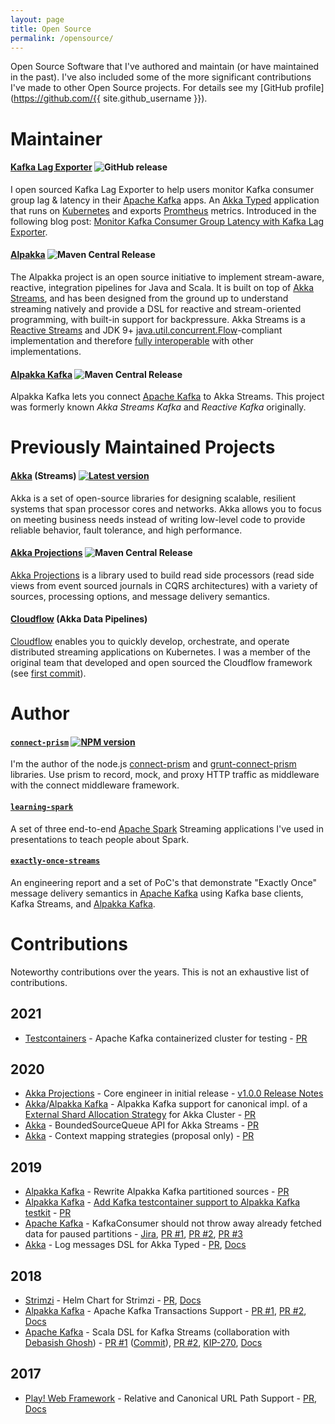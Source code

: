 ```yaml
---
layout: page
title: Open Source
permalink: /opensource/
---
```


Open Source Software that I've authored and maintain (or have maintained in the past). I've also included some of the more significant contributions I've made to other Open Source projects. For details see my [GitHub profile](https://github.com/{{ site.github_username }}).

# Maintainer

#### [Kafka Lag Exporter](https://github.com/lightbend/kafka-lag-exporter) ![GitHub release](https://img.shields.io/github/release-pre/lightbend/kafka-lag-exporter.svg)

I open sourced Kafka Lag Exporter to help users monitor Kafka consumer group lag & latency in their [Apache Kafka](https://kafka.apache.org/) apps. An [Akka Typed](https://doc.akka.io/docs/akka/current/typed/index.html) application that runs on [Kubernetes](https://kubernetes.io/) and exports [Promtheus](https://prometheus.io/) metrics. Introduced in the following blog post: [Monitor Kafka Consumer Group Latency with Kafka Lag Exporter](https://www.lightbend.com/blog/monitor-kafka-consumer-group-latency-with-kafka-lag-exporter).

#### [Alpakka](https://github.com/akka/alpakka/) ![Maven Central Release](https://maven-badges.herokuapp.com/maven-central/com.lightbend.akka/akka-stream-alpakka-file_2.12/badge.svg)

The Alpakka project is an open source initiative to implement stream-aware, reactive, integration pipelines for Java and Scala. It is built on top of [Akka Streams](https://doc.akka.io/docs/akka/current/stream/index.html), and has been designed from the ground up to understand streaming natively and provide a DSL for reactive and stream-oriented programming, with built-in support for backpressure. Akka Streams is a [Reactive Streams](http://www.reactive-streams.org/) and JDK 9+ [java.util.concurrent.Flow](https://docs.oracle.com/javase/10/docs/api/java/util/concurrent/Flow.html)-compliant implementation and therefore [fully interoperable](https://doc.akka.io/docs/akka/current/general/stream/stream-design.html#interoperation-with-other-reactive-streams-implementations) with other implementations.

#### [Alpakka Kafka](https://github.com/akka/alpakka-kafka/) ![Maven Central Release](https://maven-badges.herokuapp.com/maven-central/com.typesafe.akka/akka-stream-kafka_2.12/badge.svg)

Alpakka Kafka lets you connect [Apache Kafka](https://kafka.apache.org/) to Akka Streams. This project was formerly known *Akka Streams Kafka* and *Reactive Kafka* originally.


# Previously Maintained Projects

#### [Akka](https://github.com/akka/akka/) (Streams) [![Latest version](https://index.scala-lang.org/akka/akka/akka-actor/latest.svg)](https://index.scala-lang.org/akka/akka/akka-actor)

Akka is a set of open-source libraries for designing scalable, resilient systems that span processor cores and networks. Akka allows you to focus on meeting business needs instead of writing low-level code to provide reliable behavior, fault tolerance, and high performance.

#### [Akka Projections](https://github.com/akka/akka-projection) ![Maven Central Release](https://maven-badges.herokuapp.com/maven-central/com.lightbend.akka/akka-projection-core_2.13/badge.svg)

[Akka Projections](https://doc.akka.io/docs/akka-projection/current/index.html) is a library used to build read side processors (read side views from event sourced journals in CQRS architectures) with a variety of sources, processing options, and message delivery semantics. 

#### [Cloudflow](https://github.com/lightbend/cloudflow) (Akka Data Pipelines)

[Cloudflow](https://cloudflow.io/) enables you to quickly develop, orchestrate, and operate distributed streaming applications on Kubernetes. I was a member of the original team that developed and open sourced the Cloudflow framework (see [first commit](https://github.com/lightbend/cloudflow/commit/6c8b9da3ad8ce160b25dac968ac020a2a4e26cc2)).

# Author

#### [`connect-prism`](https://github.com/seglo/connect-prism) [![NPM version](https://badge.fury.io/js/connect-prism.svg)](http://badge.fury.io/js/connect-prism)

I'm the author of the node.js [connect-prism](https://github.com/seglo/connect-prism) and [grunt-connect-prism](https://github.com/seglo/grunt-connect-prism) libraries.  Use prism to record, mock, and proxy HTTP traffic as middleware with the connect middleware framework.

#### [`learning-spark`](https://github.com/seglo/learning-spark)

A set of three end-to-end [Apache Spark](https://spark.apache.org/) Streaming applications I've used in presentations to teach people about Spark.

#### [`exactly-once-streams`](https://github.com/seglo/exactly-once-streams)

An engineering report and a set of PoC's that demonstrate "Exactly Once" message delivery semantics in [Apache Kafka](https://kafka.apache.org/) using Kafka base clients, Kafka Streams, and [Alpakka Kafka](https://doc.akka.io/docs/alpakka-kafka/current/home.html).

# Contributions

Noteworthy contributions over the years. This is not an exhaustive list of contributions.

## 2021

* [Testcontainers](https://www.testcontainers.org) - Apache Kafka containerized cluster for testing - [PR](https://github.com/testcontainers/testcontainers-java/pull/1984)

## 2020

* [Akka Projections](https://github.com/akka/akka-projection) - Core engineer in initial release - [v1.0.0 Release Notes](https://github.com/akka/akka-projection/releases/tag/v1.0.0)
* [Akka](https://github.com/akka/akka/)/[Alpakka Kafka](https://github.com/akka/alpakka-kafka/) - Alpakka Kafka support for canonical impl. of a [External Shard Allocation Strategy](https://doc.akka.io/docs/akka/current/typed/cluster-sharding.html#external-shard-allocation) for Akka Cluster - [PR](https://github.com/akka/alpakka-kafka/pull/1067)
* [Akka](https://github.com/akka/akka/) - BoundedSourceQueue API for Akka Streams - [PR](https://github.com/akka/akka/pull/29770)
* [Akka](https://github.com/akka/akka/) - Context mapping strategies (proposal only) - [PR](https://github.com/akka/akka/pull/28712)

## 2019

* [Alpakka Kafka](https://github.com/akka/alpakka-kafka/) - Rewrite Alpakka Kafka partitioned sources - [PR](https://github.com/akka/alpakka-kafka/pull/930)
* [Alpakka Kafka](https://github.com/akka/alpakka-kafka/) - [Add Kafka testcontainer support to Alpakka Kafka testkit](https://doc.akka.io/docs/alpakka-kafka/current/testing-testcontainers.html) - [PR](https://github.com/akka/alpakka-kafka/pull/939)
* [Apache Kafka](https://kafka.apache.org/) - KafkaConsumer should not throw away already fetched data for paused partitions - [Jira](https://issues.apache.org/jira/browse/KAFKA-7548), [PR #1](https://github.com/apache/kafka/pull/6988), [PR #2](https://github.com/apache/kafka/pull/7221), [PR #3](https://github.com/apache/kafka/pull/7228)
* [Akka](https://github.com/akka/akka/) - Log messages DSL for Akka Typed - [PR](https://github.com/akka/akka/pull/26238), [Docs](https://doc.akka.io/api/akka/current/akka/actor/typed/scaladsl/Behaviors$.html#logMessages[T](logOptions:akka.actor.typed.LogOptions,behavior:akka.actor.typed.Behavior[T]):akka.actor.typed.Behavior[T])

## 2018

* [Strimzi](https://strimzi.io/) - Helm Chart for Strimzi - [PR](https://github.com/strimzi/strimzi-kafka-operator/pull/565), [Docs](https://strimzi.io/docs/master/#deploying-cluster-operator-helm-chart-str)
* [Alpakka Kafka](https://github.com/akka/alpakka-kafka/) - Apache Kafka Transactions Support - [PR #1](https://github.com/akka/alpakka-kafka/pull/420), [PR #2](https://github.com/akka/alpakka-kafka/pull/481), [Docs](https://doc.akka.io/docs/akka-stream-kafka/current/transactions.html)
* [Apache Kafka](https://kafka.apache.org/) - Scala DSL for Kafka Streams (collaboration with [Debasish Ghosh](https://twitter.com/debasishg)) - [PR #1](https://github.com/apache/kafka/pull/4756) ([Commit](https://github.com/apache/kafka/commit/345abf7ff440a178c8ebd008c64bb933c8d711ad)), [PR #2](https://github.com/apache/kafka/pull/4949), [KIP-270](https://cwiki.apache.org/confluence/display/KAFKA/KIP-270+-+A+Scala+Wrapper+Library+for+Kafka+Streams), [Docs](https://kafka.apache.org/22/documentation/streams/developer-guide/dsl-api.html#scala-dsl)

## 2017

* [Play! Web Framework](https://www.playframework.com/) - Relative and Canonical URL Path Support - [PR](https://github.com/playframework/playframework/pull/7839), [Docs](https://www.playframework.com/documentation/2.6.x/ScalaRouting#Relative-routes)
